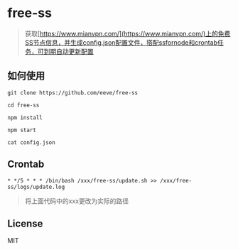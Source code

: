# free-ss

> 获取[https://www.mianvpn.com/](https://www.mianvpn.com/)上的免费SS节点信息，并生成config.json配置文件，搭配ssfornode和crontab任务，可到期自动更新配置

## 如何使用

`git clone https://github.com/eeve/free-ss`

`cd free-ss`

`npm install`

`npm start`

`cat config.json`


## Crontab

`* */5 * * * /bin/bash /xxx/free-ss/update.sh >> /xxx/free-ss/logs/update.log`

 > 将上面代码中的xxx更改为实际的路径

## License

MIT
